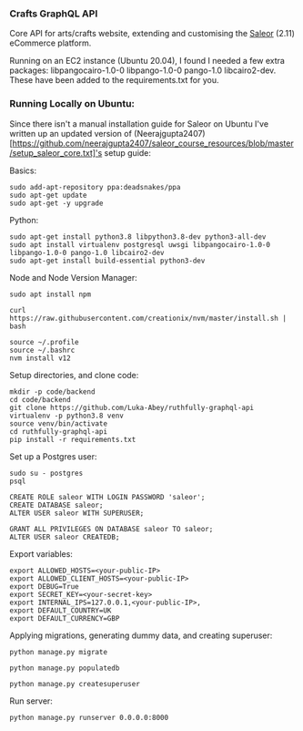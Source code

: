### Crafts GraphQL API 
Core API for arts/crafts website, extending and customising the [Saleor](https://github.com/mirumee/saleor) (2.11) eCommerce platform.

Running on an EC2 instance (Ubuntu 20.04), I found I needed a few extra packages: libpangocairo-1.0-0 libpango-1.0-0 pango-1.0 libcairo2-dev. These have been added to the requirements.txt for you. 

### Running Locally on Ubuntu:
Since there isn't a manual installation guide for Saleor on Ubuntu I've written up an updated version of (Neerajgupta2407)[https://github.com/neerajgupta2407/saleor_course_resources/blob/master/setup_saleor_core.txt]'s setup guide:

Basics:
```
sudo add-apt-repository ppa:deadsnakes/ppa
sudo apt-get update
sudo apt-get -y upgrade
```
Python:
```
sudo apt-get install python3.8 libpython3.8-dev python3-all-dev
sudo apt install virtualenv postgresql uwsgi libpangocairo-1.0-0 libpango-1.0-0 pango-1.0 libcairo2-dev
sudo apt-get install build-essential python3-dev
```
Node and Node Version Manager:
```
sudo apt install npm

curl https://raw.githubusercontent.com/creationix/nvm/master/install.sh | bash

source ~/.profile 
source ~/.bashrc
nvm install v12
```

Setup directories, and clone code:
```
mkdir -p code/backend
cd code/backend
git clone https://github.com/Luka-Abey/ruthfully-graphql-api
virtualenv -p python3.8 venv
source venv/bin/activate
cd ruthfully-graphql-api
pip install -r requirements.txt
```

Set up a Postgres user:
```
sudo su - postgres
psql

CREATE ROLE saleor WITH LOGIN PASSWORD 'saleor';
CREATE DATABASE saleor;
ALTER USER saleor WITH SUPERUSER;

GRANT ALL PRIVILEGES ON DATABASE saleor TO saleor;
ALTER USER saleor CREATEDB;
```

Export variables:
```
export ALLOWED_HOSTS=<your-public-IP>
export ALLOWED_CLIENT_HOSTS=<your-public-IP>
export DEBUG=True
export SECRET_KEY=<your-secret-key>
export INTERNAL_IPS=127.0.0.1,<your-public-IP>,
export DEFAULT_COUNTRY=UK
export DEFAULT_CURRENCY=GBP
```
Applying migrations, generating dummy data, and creating superuser:
```
python manage.py migrate

python manage.py populatedb
 
python manage.py createsuperuser
```
Run server:
```
python manage.py runserver 0.0.0.0:8000
```